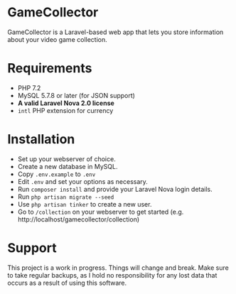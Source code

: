 # GameCollector

GameCollector is a Laravel-based web app that lets you store information about your video game collection.

# Requirements

 * PHP 7.2
 * MySQL 5.7.8 or later (for JSON support)
 * **A valid Laravel Nova 2.0 license**
 * `intl` PHP extension for currency

# Installation

 * Set up your webserver of choice.
 * Create a new database in MySQL.
 * Copy `.env.example` to `.env`
 * Edit `.env` and set your options as necessary.
 * Run `composer install` and provide your Laravel Nova login details.
 * Run `php artisan migrate --seed`
 * Use `php artisan tinker` to create a new user.
 * Go to `/collection` on your webserver to get started (e.g. http://localhost/gamecollector/collection)

# Support

This project is a work in progress. Things will change and break. Make sure to take regular backups, as I hold no responsibility for any lost data that occurs as a result of using this software.
